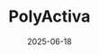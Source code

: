 ---  
layout: startup_page  
title: "PolyActiva"  
id: "polyactiva.com"  
permalink: "/polyactivapolyactiva.com06182025/"  
website: "https://www.polyactiva.com/"  
funding_round: "Series C"  
funding_amount: "$25M"  
investors: "Australian Sovereign Wealth Fund, Brandon Capital"  
about: "PolyActiva is a clinical-stage biopharmaceutical company developing novel drug delivery solutions to improve outcomes for patients with ocular conditions. Their lead asset, PA5108, is a biodegradable ocular implant delivering sustained latanoprost therapy to reduce intraocular pressure in glaucoma and ocular hypertension. The company's PREZIA™ drug delivery platform uses covalent bonding for precise, consistent, and customizable drug release."  
markets: "Biotech, Pharmaceuticals, Ophthalmology"  
hq: "Melbourne, Australia"  
founded_year: "2010"  
linkedin: "https://www.linkedin.com/company/polyactiva"  
twitter: ""  
instagram: ""  
facebook: ""  
crunchbase: "https://www.crunchbase.com/organization/polyactiva"  
pitchbook: "https://pitchbook.com/profiles/company/56152-45"  

date_display: "18-Jun-2025"  
date: "2025-06-18"

# SEO Optimization  
meta_title: "PolyActiva - Series C Funding ($25M)"  
meta_description: "PolyActiva, PolyActiva is a clinical-stage biopharmaceutical company developing novel drug delivery solutions to improve outcomes for patients with ocular conditi..."  
meta_keywords: "PolyActiva, Biotech, Pharmaceuticals, Ophthalmology, Series C funding"  
canonical_url: "https://startup.projectstartups.com/polyactivapolyactiva.com06182025/"  
---